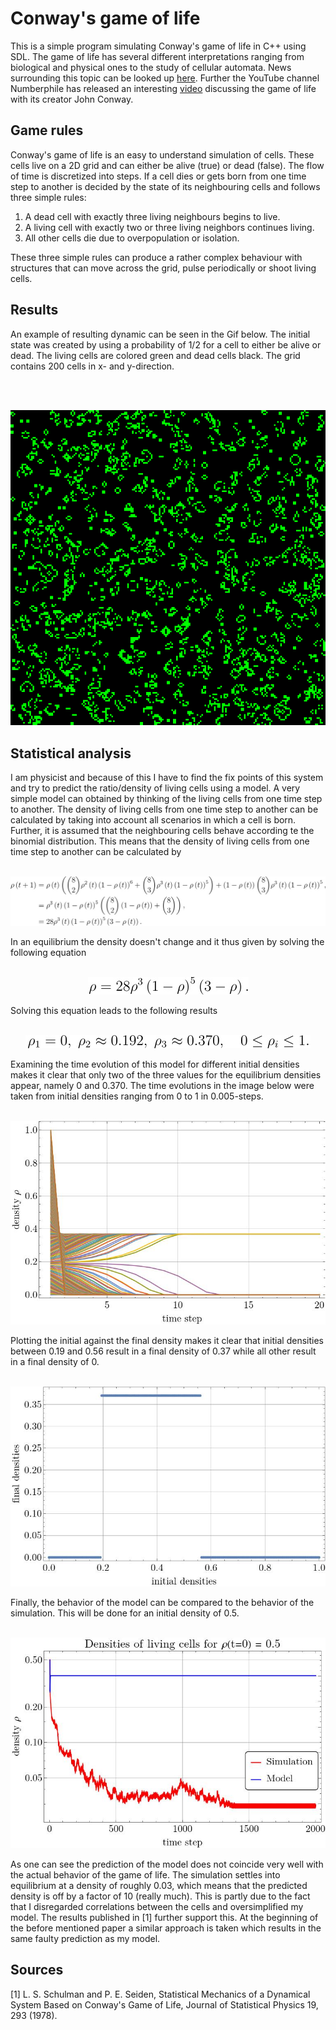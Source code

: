 # Conway's game of life

This is a simple program simulating Conway's game of life in C++ using SDL. The game of life has several
different interpretations ranging from biological and physical ones to the study of cellular automata. News surrounding
this topic can be looked up [here](https://www.conwaylife.com/). Further the YouTube channel Numberphile has released
an interesting [video](https://www.youtube.com/watch?v=R9Plq-D1gEk) discussing the game of life with its creator John
Conway.

## Game rules

Conway's game of life is an easy to understand simulation of cells. These cells live on a 2D grid and can either be
alive (true) or dead (false). The flow of time is discretized into steps. If a cell dies or gets born from one time
step to another is decided by the state of its neighbouring cells and follows three simple rules:

1. A dead cell with exactly three living neighbours begins to live.
2. A living cell with exactly two or three living neighbors continues living.
3. All other cells die due to overpopulation or isolation.

These three simple rules can produce a rather complex behaviour with structures that can move across the grid, pulse
periodically or shoot living cells.

## Results

An example of resulting dynamic can be seen in the Gif below. The initial state was created by using a probability of
1/2 for a cell to either be alive or dead. The living cells are colored green and dead cells black.
The grid contains 200 cells in x- and y-direction. 

<br>
    <br>
        <p align="center">
            <img src=/doc/game_of_life.gif>
        </p>

## Statistical analysis

I am physicist and because of this I have to find the fix points of this system and try to predict the ratio/density
of living cells using a model. A very simple model can obtained by thinking of the living cells from one time step to
another. The density of living cells from one time step to another can be calculated by taking into account all
scenarios in which a cell is born. Further, it is assumed that the neighbouring cells behave according te the binomial
distribution. This means that the density of living cells from one time step to another can be calculated by
<br>
    <br>
        <p align="center">
            <img src=/doc/binomial_model.jpeg>
        </p>
In an equilibrium the density doesn't change and it thus given by solving the following equation
<br>
    <br>
        <p align="center">
            <img src=/doc/equilibrium_equation.jpeg>
        </p>
Solving this equation leads to the following results
<br>
    <br>
        <p align="center">
            <img src=/doc/density_solutions.jpeg>
        </p>
Examining the time evolution of this model for different initial densities makes it clear that only two of the three
values for the equilibrium densities appear, namely 0 and 0.370. The time evolutions in the image below were taken from
initial densities ranging from 0 to 1 in 0.005-steps.
<br>
    <br>
        <p align="center">
            <img src=/doc/timestep_density_plot.jpeg>
    </p>
Plotting the initial against the final density makes it clear that initial densities between 0.19 and 0.56 result in
a final density of 0.37 while all other result in a final density of 0.
<br>
    <br>
        <p align="center">
            <img src=/doc/predicted_densities.jpeg>
        </p>
Finally, the behavior of the model can be compared to the behavior of the simulation. This will be done for an initial
density of 0.5.
<br>
    <br>
        <p align="center">
            <img src=/doc/timestep_vs_density.jpeg>
        </p>
As one can see the prediction of the model does not coincide very well with the actual behavior of the game of life.
The simulation settles into equilibrium at a density of roughly 0.03, which means that the predicted density is
off by a factor of 10 (really much). This is partly due to the fact that I disregarded correlations between the cells
and oversimplified my model. The results published in [1] further support this. At the beginning of the before mentioned
paper a similar approach is taken which results in the same faulty prediction as my model.

## Sources

[1]     L. S. Schulman and P. E. Seiden, Statistical Mechanics of a Dynamical System Based on Conway's Game of Life,
Journal of Statistical Physics 19, 293 (1978).
